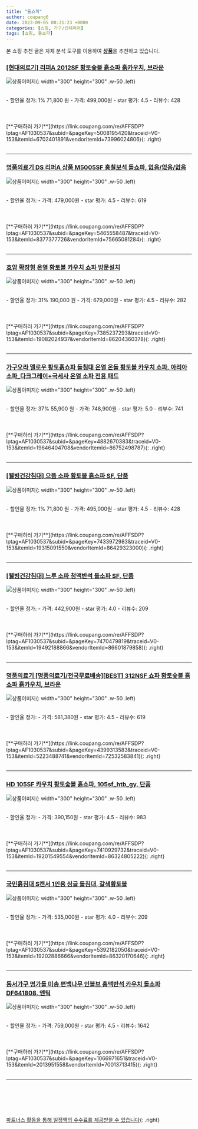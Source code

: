 ```yaml
---
title: "돌쇼파"
author: coupang6
date: 2023-09-05 00:21:23 +0800
categories: [쇼핑, 가구/인테리어]
tags: [쇼핑, 돌쇼파]
---
```


본 쇼핑 추천 글은 자체 분석 도구를 이용하여 [**상품**](https://link.coupang.com/a/bao1ui)을 추천하고 있습니다.

### [[현대의료기] 리퍼A 2012SF 황토숯볼 흙쇼파 흙카우치, 브라운](https://link.coupang.com/re/AFFSDP?lptag=AF1030537&subid=&pageKey=5008195420&traceid=V0-153&itemId=6702401891&vendorItemId=73996024806)

![상품이미지](https://thumbnail6.coupangcdn.com/thumbnails/remote/230x230ex/image/vendor_inventory/4fd3/85ddf32b32355296c19bf14c070d07891319fa255209ea7939ab9da9af58.jpg){: width="300" height="300" .w-50 .left}


<br>
- 할인율 정가: 1%  71,800   원
- 가격: 499,000원
- star 평가: 4.5
- 리뷰수: 428
<br>
<br>
<br>
<br>
[**구매하러 가기**](https://link.coupang.com/re/AFFSDP?lptag=AF1030537&subid=&pageKey=5008195420&traceid=V0-153&itemId=6702401891&vendorItemId=73996024806){: .right}
<br>
<br>

---

### [명품의료기 DS 리퍼A 상품 M5005SF 홍칠보석 돌쇼파, 없음/없음/없음](https://link.coupang.com/re/AFFSDP?lptag=AF1030537&subid=&pageKey=5465558487&traceid=V0-153&itemId=8377377726&vendorItemId=75665081284)

![상품이미지](https://thumbnail9.coupangcdn.com/thumbnails/remote/230x230ex/image/vendor_inventory/2fe7/183c30df6f25f26e657445a2fb10a3ceadff32dd980be11cabe6c64010c1.jpg){: width="300" height="300" .w-50 .left}


<br>
- 할인율 정가: 
- 가격: 479,000원
- star 평가: 4.5
- 리뷰수: 619
<br>
<br>
<br>
<br>
[**구매하러 가기**](https://link.coupang.com/re/AFFSDP?lptag=AF1030537&subid=&pageKey=5465558487&traceid=V0-153&itemId=8377377726&vendorItemId=75665081284){: .right}
<br>
<br>

---

### [효암 확장형 온열 황토볼 카우치 쇼파 방문설치](https://link.coupang.com/re/AFFSDP?lptag=AF1030537&subid=&pageKey=7385237293&traceid=V0-153&itemId=19082024937&vendorItemId=86204360378)

![상품이미지](https://thumbnail9.coupangcdn.com/thumbnails/remote/230x230ex/image/retail/images/835104676286575-374ffd9d-7d35-4d87-94bb-0dad83e78d20.jpg){: width="300" height="300" .w-50 .left}


<br>
- 할인율 정가: 31%  190,000   원
- 가격: 679,000원
- star 평가: 4.5
- 리뷰수: 282
<br>
<br>
<br>
<br>
[**구매하러 가기**](https://link.coupang.com/re/AFFSDP?lptag=AF1030537&subid=&pageKey=7385237293&traceid=V0-153&itemId=19082024937&vendorItemId=86204360378){: .right}
<br>
<br>

---

### [가구오라 멜로우 황토흙쇼파 돌침대 온열 온돌 황토볼 카우치 쇼파, 아리아 소파_다크그레이+극세사 온열 소파 전용 패드](https://link.coupang.com/re/AFFSDP?lptag=AF1030537&subid=&pageKey=4882670383&traceid=V0-153&itemId=19646404708&vendorItemId=86752498787)

![상품이미지](https://thumbnail8.coupangcdn.com/thumbnails/remote/230x230ex/image/vendor_inventory/a30a/0f09f1a3a6037036ed16a6061558d68a8e7fb1709f2c09586e3dff0db43e.jpg){: width="300" height="300" .w-50 .left}


<br>
- 할인율 정가: 37%  55,900   원
- 가격: 748,900원
- star 평가: 5.0
- 리뷰수: 741
<br>
<br>
<br>
<br>
[**구매하러 가기**](https://link.coupang.com/re/AFFSDP?lptag=AF1030537&subid=&pageKey=4882670383&traceid=V0-153&itemId=19646404708&vendorItemId=86752498787){: .right}
<br>
<br>

---

### [[웰빙건강침대] 으뜸 소파 황토볼 흙소파 SF, 단품](https://link.coupang.com/re/AFFSDP?lptag=AF1030537&subid=&pageKey=7433972983&traceid=V0-153&itemId=19315091550&vendorItemId=86429323000)

![상품이미지](https://thumbnail7.coupangcdn.com/thumbnails/remote/230x230ex/image/vendor_inventory/0478/83fc3504f70e7ee97bd415c81caf7b9d054f8796bf1e59e1ab8273c95c2b.jpg){: width="300" height="300" .w-50 .left}


<br>
- 할인율 정가: 1%  71,800   원
- 가격: 495,000원
- star 평가: 4.5
- 리뷰수: 428
<br>
<br>
<br>
<br>
[**구매하러 가기**](https://link.coupang.com/re/AFFSDP?lptag=AF1030537&subid=&pageKey=7433972983&traceid=V0-153&itemId=19315091550&vendorItemId=86429323000){: .right}
<br>
<br>

---

### [[웰빙건강침대] 느루 소파 청맥반석 돌소파 SF, 단품](https://link.coupang.com/re/AFFSDP?lptag=AF1030537&subid=&pageKey=7470479819&traceid=V0-153&itemId=19492188866&vendorItemId=86601879858)

![상품이미지](https://thumbnail6.coupangcdn.com/thumbnails/remote/230x230ex/image/vendor_inventory/acdb/9b6621713443cad63505ef842065e67c7ab7a18e6c94efe14dffd2020a3b.jpg){: width="300" height="300" .w-50 .left}


<br>
- 할인율 정가: 
- 가격: 442,900원
- star 평가: 4.0
- 리뷰수: 209
<br>
<br>
<br>
<br>
[**구매하러 가기**](https://link.coupang.com/re/AFFSDP?lptag=AF1030537&subid=&pageKey=7470479819&traceid=V0-153&itemId=19492188866&vendorItemId=86601879858){: .right}
<br>
<br>

---

### [명품의료기 [명품의료기/전국무료배송][BEST] 312NSF 쇼파 황토숯볼 흙쇼파 흙카우치, 브라운](https://link.coupang.com/re/AFFSDP?lptag=AF1030537&subid=&pageKey=4399313583&traceid=V0-153&itemId=5223488741&vendorItemId=72532583841)

![상품이미지](https://thumbnail7.coupangcdn.com/thumbnails/remote/230x230ex/image/vendor_inventory/e85a/d29f596e46cfb8312c9e8151790f2e7a091723177eb870cc81f892f207f5.jpg){: width="300" height="300" .w-50 .left}


<br>
- 할인율 정가: 
- 가격: 581,380원
- star 평가: 4.5
- 리뷰수: 619
<br>
<br>
<br>
<br>
[**구매하러 가기**](https://link.coupang.com/re/AFFSDP?lptag=AF1030537&subid=&pageKey=4399313583&traceid=V0-153&itemId=5223488741&vendorItemId=72532583841){: .right}
<br>
<br>

---

### [HD 105SF 카우치 황토숯볼 흙쇼파, 105sf_htb_gy, 단품](https://link.coupang.com/re/AFFSDP?lptag=AF1030537&subid=&pageKey=7410929732&traceid=V0-153&itemId=19201549554&vendorItemId=86324805222)

![상품이미지](https://thumbnail10.coupangcdn.com/thumbnails/remote/230x230ex/image/vendor_inventory/3109/be5368562b1f8d3b015cdd64f61b9f85bb306f2941b4db3de17dd48b5b38.jpg){: width="300" height="300" .w-50 .left}


<br>
- 할인율 정가: 
- 가격: 390,150원
- star 평가: 4.5
- 리뷰수: 983
<br>
<br>
<br>
<br>
[**구매하러 가기**](https://link.coupang.com/re/AFFSDP?lptag=AF1030537&subid=&pageKey=7410929732&traceid=V0-153&itemId=19201549554&vendorItemId=86324805222){: .right}
<br>
<br>

---

### [국민흙침대 S캔서 1인용 싱글 돌침대, 갈색황토볼](https://link.coupang.com/re/AFFSDP?lptag=AF1030537&subid=&pageKey=5392182050&traceid=V0-153&itemId=19202886666&vendorItemId=86320170646)

![상품이미지](https://thumbnail10.coupangcdn.com/thumbnails/remote/230x230ex/image/vendor_inventory/52b7/012e44c03edc10acf64967a16926bd3d52d3c74338e7f14ff0c770412c45.jpg){: width="300" height="300" .w-50 .left}


<br>
- 할인율 정가: 
- 가격: 535,000원
- star 평가: 4.0
- 리뷰수: 209
<br>
<br>
<br>
<br>
[**구매하러 가기**](https://link.coupang.com/re/AFFSDP?lptag=AF1030537&subid=&pageKey=5392182050&traceid=V0-153&itemId=19202886666&vendorItemId=86320170646){: .right}
<br>
<br>

---

### [동서가구 명가돌 미송 편백나무 인볼브 홍맥반석 카우치 돌소파 DF641808, 엔틱](https://link.coupang.com/re/AFFSDP?lptag=AF1030537&subid=&pageKey=1066971651&traceid=V0-153&itemId=2013951558&vendorItemId=70013713415)

![상품이미지](https://thumbnail10.coupangcdn.com/thumbnails/remote/230x230ex/image/vendor_inventory/cba6/b54accf8ee49f85277f8332fe4ee8e8454846b60150c552ef8f080d0183b.jpg){: width="300" height="300" .w-50 .left}


<br>
- 할인율 정가: 
- 가격: 759,000원
- star 평가: 4.5
- 리뷰수: 1642
<br>
<br>
<br>
<br>
[**구매하러 가기**](https://link.coupang.com/re/AFFSDP?lptag=AF1030537&subid=&pageKey=1066971651&traceid=V0-153&itemId=2013951558&vendorItemId=70013713415){: .right}
<br>
<br>

---
<br><br><br><br><br> [파트너스 활동을 통해 일정액의 수수료를 제공받을 수 있습니다](https://link.coupang.com/a/bao1ui){: .right}